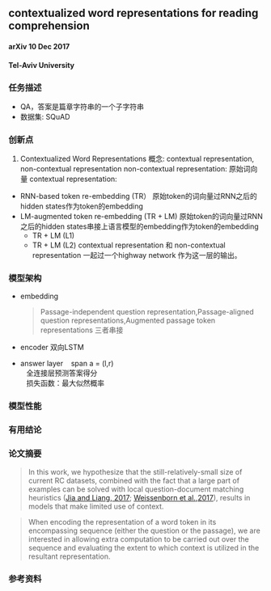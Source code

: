 ## contextualized word representations for reading comprehension
#### arXiv 10 Dec 2017
#### Tel-Aviv University

### 任务描述
* QA，答案是篇章字符串的一个子字符串
* 数据集: SQuAD 

### 创新点
1. Contextualized Word Representations
概念: contextual representation, non-contextual representation
non-contextual representation: 原始词向量
contextual representation: 
* RNN-based token re-embedding (TR）
    原始token的词向量过RNN之后的hidden states作为token的embedding
* LM-augmented token re-embedding (TR + LM)
    原始token的词向量过RNN之后的hidden states串接上语言模型的embedding作为token的embedding 
   * TR + LM (L1)
   * TR + LM (L2)
contextual representation 和 non-contextual representation 一起过一个highway network 作为这一层的输出。

### 模型架构
* embedding
    > Passage-independent question representation,Passage-aligned question representations,Augmented passage token representations
    三者串接
    
* encoder
    双向LSTM
* answer layer
    span a = (l,r)   
    全连接层预测答案得分  
    损失函数：最大似然概率

### 模型性能


### 有用结论


### 论文摘要
> In this work, we hypothesize that the still-relatively-small size of current RC datasets, combined with the fact that a
large part of examples can be solved with local question-document matching heuristics ([Jia and Liang, 2017](https://arxiv.org/abs/1707.07328); [Weissenborn et al.,2017](http://www.aclweb.org/anthology/K17-1028)), 
results in models that make limited use of context.

> When encoding the representation of a word token in its encompassing sequence (either the question or the passage), 
we are interested in allowing extra computation to be carried out over the sequence and evaluating the extent to which context
is utilized in the resultant representation.

### 参考资料

